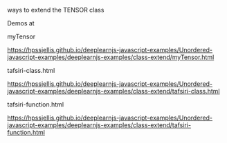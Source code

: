 ways to extend the TENSOR class

Demos at




myTensor

https://hpssjellis.github.io/deeplearnjs-javascript-examples/Unordered-javascript-examples/deeplearnjs-examples/class-extend/myTensor.html





tafsiri-class.html

https://hpssjellis.github.io/deeplearnjs-javascript-examples/Unordered-javascript-examples/deeplearnjs-examples/class-extend/tafsiri-class.html


tafsiri-function.html

https://hpssjellis.github.io/deeplearnjs-javascript-examples/Unordered-javascript-examples/deeplearnjs-examples/class-extend/tafsiri-function.html
